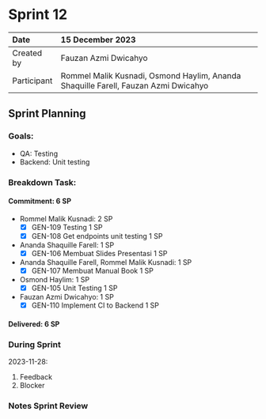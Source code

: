 # Sprint 12


|Date|15 December 2023|
| :- | :- |
|Created by|Fauzan Azmi Dwicahyo|
|Participant|Rommel Malik Kusnadi, Osmond Haylim, Ananda Shaquille Farell, Fauzan Azmi Dwicahyo|

## Sprint Planning
### Goals:
- QA: Testing
- Backend: Unit testing

### Breakdown Task:
#### Commitment: 6 SP
- Rommel Malik Kusnadi: 2 SP
  - [x] GEN-109 Testing  1 SP
  - [x] GEN-108 Get endpoints unit testing 1 SP
- Ananda Shaquille Farell: 1 SP
  - [x] GEN-106 Membuat Slides Presentasi 1 SP
- Ananda Shaquille Farell, Rommel Malik Kusnadi: 1 SP
  - [x] GEN-107 Membuat Manual Book 1 SP
- Osmond Haylim: 1 SP
  - [x] GEN-105 Unit Testing 1 SP
- Fauzan Azmi Dwicahyo: 1 SP
  - [x] GEN-110 Implement CI to Backend 1 SP

#### Delivered:	6 SP
### During Sprint
2023-11-28:

1. Feedback
1. Blocker

### Notes Sprint Review


